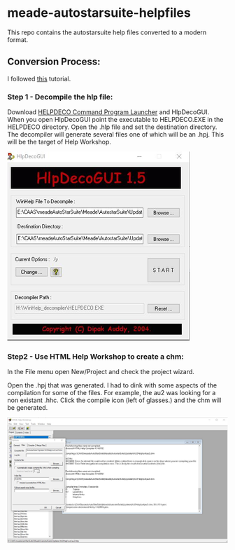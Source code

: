 # meade-autostarsuite-helpfiles
This repo contains the autostarsuite help files converted to a modern format.

## Conversion Process:

I followed [this](http://www.help-info.de/en/Help_Info_WinHelp/hw_converting.htm#Conversion) tutorial.

### Step 1 - Decompile the hlp file:
Download [HELPDECO Command Program Launcher](http://www.help-info.de/en/Help_Info_WinHelp/hw.htm) and HlpDecoGUI. When you open HlpDecoGUI point the executable to HELPDECO.EXE in the HELPDECO directory. Open the .hlp file and set the destination directory. The decompiler will generate several files one of which will be an .hpj. This will be the target of Help Workshop.


![decompiler](pics/hlpdecgui.JPG)



### Step2 - Use HTML Help Workshop to create a chm:
In the File menu open New/Project and check the project wizard.

Open the .hpj that was generated. I had to dink with some aspects of the compilation for some of the files. For example, the au2 was looking for a non existant .hhc. Click the compile icon (left of glasses.) and the chm will be generated.


![compiler](pics/htmlworkshop.JPG)
